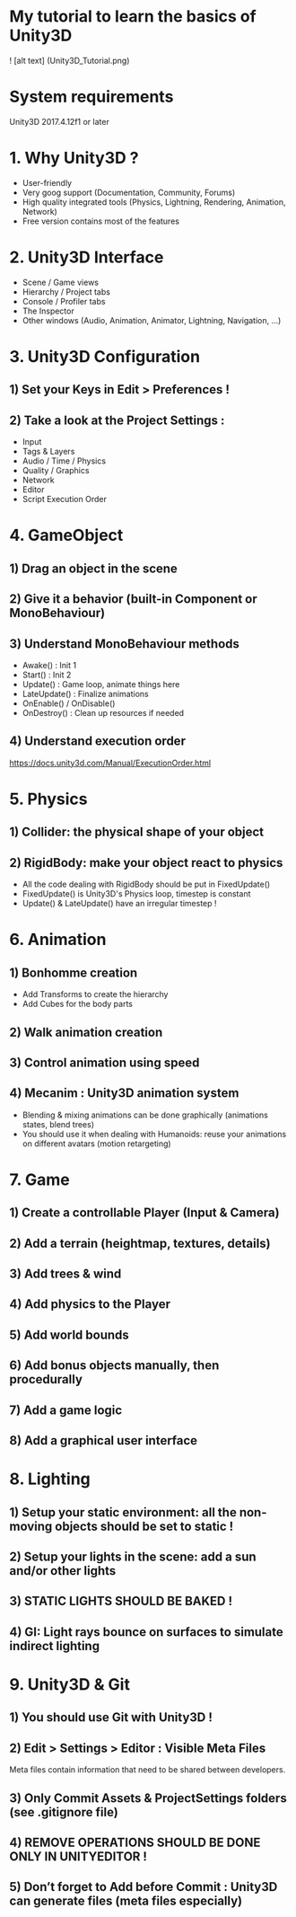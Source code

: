 My tutorial to learn the basics of Unity3D
==========================================
! [alt text] (Unity3D_Tutorial.png)

# System requirements
Unity3D 2017.4.12f1 or later

# 1. Why Unity3D ?
- User-friendly
- Very goog support (Documentation, Community, Forums)
- High quality integrated tools (Physics, Lightning, Rendering, Animation, Network)
- Free version contains most of the features

# 2. Unity3D Interface
- Scene / Game views
- Hierarchy / Project tabs
- Console / Profiler tabs
- The Inspector
- Other windows (Audio, Animation, Animator, Lightning, Navigation, ...)

# 3. Unity3D Configuration
## 1) Set your Keys in Edit > Preferences !
## 2) Take a look at the Project Settings :
- Input
- Tags & Layers
- Audio / Time / Physics
- Quality / Graphics
- Network
- Editor
- Script Execution Order

# 4. GameObject
## 1) Drag an object in the scene
## 2) Give it a behavior (built-in Component or MonoBehaviour)
## 3) Understand MonoBehaviour methods
- Awake() : Init 1
- Start() : Init 2
- Update() : Game loop, animate things here
- LateUpdate() : Finalize animations
- OnEnable() / OnDisable()
- OnDestroy() : Clean up resources if needed
## 4) Understand execution order
https://docs.unity3d.com/Manual/ExecutionOrder.html

# 5. Physics
## 1) Collider: the physical shape of your object
## 2) RigidBody: make your object react to physics
- All the code dealing with RigidBody should be put in FixedUpdate()
- FixedUpdate() is Unity3D's Physics loop, timestep is constant
- Update() & LateUpdate() have an irregular timestep !

# 6. Animation
## 1) Bonhomme creation
- Add Transforms to create the hierarchy
- Add Cubes for the body parts
## 2) Walk animation creation
## 3) Control animation using speed
## 4) Mecanim : Unity3D animation system
- Blending & mixing animations can be done graphically (animations states, blend trees)
- You should use it when dealing with Humanoids: reuse your animations on different avatars (motion retargeting)

# 7. Game
## 1) Create a controllable Player (Input & Camera)
## 2) Add a terrain (heightmap, textures, details)
## 3) Add trees & wind
## 4) Add physics to the Player
## 5) Add world bounds
## 6) Add bonus objects manually, then procedurally
## 7) Add a game logic
## 8) Add a graphical user interface

# 8. Lighting
## 1) Setup your static environment: all the non-moving objects should be set to static !
## 2) Setup your lights in the scene: add a sun and/or other lights
## 3) STATIC LIGHTS SHOULD BE BAKED !
## 4) GI: Light rays bounce on surfaces to simulate indirect lighting

# 9. Unity3D & Git
## 1) You should use Git with Unity3D !
## 2) Edit > Settings > Editor : Visible Meta Files
Meta files contain information that need to be shared between developers.
## 3) Only Commit Assets & ProjectSettings folders (see .gitignore file)
## 4) REMOVE OPERATIONS SHOULD BE DONE ONLY IN UNITYEDITOR !
## 5) Don’t forget to Add before Commit : Unity3D can generate files (meta files especially)



